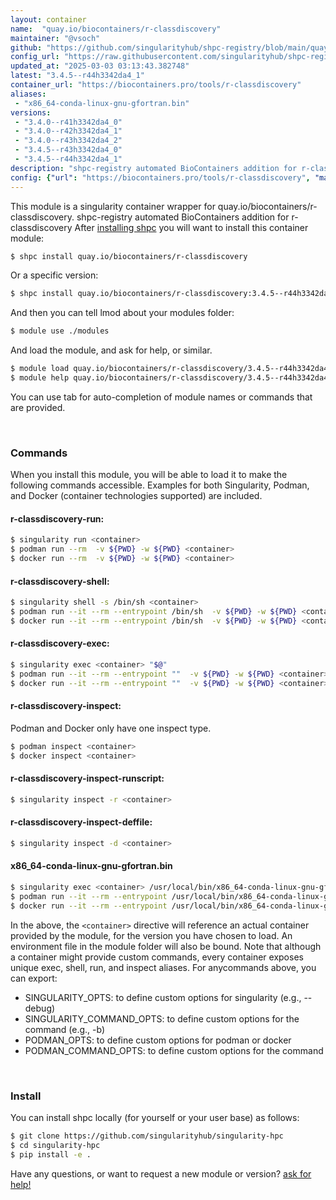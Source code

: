```yaml
---
layout: container
name:  "quay.io/biocontainers/r-classdiscovery"
maintainer: "@vsoch"
github: "https://github.com/singularityhub/shpc-registry/blob/main/quay.io/biocontainers/r-classdiscovery/container.yaml"
config_url: "https://raw.githubusercontent.com/singularityhub/shpc-registry/main/quay.io/biocontainers/r-classdiscovery/container.yaml"
updated_at: "2025-03-03 03:13:43.382748"
latest: "3.4.5--r44h3342da4_1"
container_url: "https://biocontainers.pro/tools/r-classdiscovery"
aliases:
 - "x86_64-conda-linux-gnu-gfortran.bin"
versions:
 - "3.4.0--r41h3342da4_0"
 - "3.4.0--r42h3342da4_1"
 - "3.4.0--r43h3342da4_2"
 - "3.4.5--r43h3342da4_0"
 - "3.4.5--r44h3342da4_1"
description: "shpc-registry automated BioContainers addition for r-classdiscovery"
config: {"url": "https://biocontainers.pro/tools/r-classdiscovery", "maintainer": "@vsoch", "description": "shpc-registry automated BioContainers addition for r-classdiscovery", "latest": {"3.4.5--r44h3342da4_1": "sha256:f2fe4cba31b34bcc44e88042c873cea84af590e686d95760a019acaf01827ef9"}, "tags": {"3.4.0--r41h3342da4_0": "sha256:a55868ca243ef85b5d9c3afe6e79febb26b879863b9535b0f71e65d8be43874a", "3.4.0--r42h3342da4_1": "sha256:717dd78d96e9253c229e7604a510da64bc92a324cdcb9c594d6aecf3534875a9", "3.4.0--r43h3342da4_2": "sha256:88bd70df7b6e318aabecd09725182e6b34b508c07e295b22b6fe2201a557f9f8", "3.4.5--r43h3342da4_0": "sha256:42340931ca0a71e2f8fbb16ad606423f72ab58928b57a37f816866a0b1fd78d5", "3.4.5--r44h3342da4_1": "sha256:f2fe4cba31b34bcc44e88042c873cea84af590e686d95760a019acaf01827ef9"}, "docker": "quay.io/biocontainers/r-classdiscovery", "aliases": {"x86_64-conda-linux-gnu-gfortran.bin": "/usr/local/bin/x86_64-conda-linux-gnu-gfortran.bin"}}
---
```


This module is a singularity container wrapper for quay.io/biocontainers/r-classdiscovery.
shpc-registry automated BioContainers addition for r-classdiscovery
After [installing shpc](#install) you will want to install this container module:


```bash
$ shpc install quay.io/biocontainers/r-classdiscovery
```

Or a specific version:

```bash
$ shpc install quay.io/biocontainers/r-classdiscovery:3.4.5--r44h3342da4_1
```

And then you can tell lmod about your modules folder:

```bash
$ module use ./modules
```

And load the module, and ask for help, or similar.

```bash
$ module load quay.io/biocontainers/r-classdiscovery/3.4.5--r44h3342da4_1
$ module help quay.io/biocontainers/r-classdiscovery/3.4.5--r44h3342da4_1
```

You can use tab for auto-completion of module names or commands that are provided.

<br>

### Commands

When you install this module, you will be able to load it to make the following commands accessible.
Examples for both Singularity, Podman, and Docker (container technologies supported) are included.

#### r-classdiscovery-run:

```bash
$ singularity run <container>
$ podman run --rm  -v ${PWD} -w ${PWD} <container>
$ docker run --rm  -v ${PWD} -w ${PWD} <container>
```

#### r-classdiscovery-shell:

```bash
$ singularity shell -s /bin/sh <container>
$ podman run --it --rm --entrypoint /bin/sh  -v ${PWD} -w ${PWD} <container>
$ docker run --it --rm --entrypoint /bin/sh  -v ${PWD} -w ${PWD} <container>
```

#### r-classdiscovery-exec:

```bash
$ singularity exec <container> "$@"
$ podman run --it --rm --entrypoint ""  -v ${PWD} -w ${PWD} <container> "$@"
$ docker run --it --rm --entrypoint ""  -v ${PWD} -w ${PWD} <container> "$@"
```

#### r-classdiscovery-inspect:

Podman and Docker only have one inspect type.

```bash
$ podman inspect <container>
$ docker inspect <container>
```

#### r-classdiscovery-inspect-runscript:

```bash
$ singularity inspect -r <container>
```

#### r-classdiscovery-inspect-deffile:

```bash
$ singularity inspect -d <container>
```


#### x86_64-conda-linux-gnu-gfortran.bin

```bash
$ singularity exec <container> /usr/local/bin/x86_64-conda-linux-gnu-gfortran.bin
$ podman run --it --rm --entrypoint /usr/local/bin/x86_64-conda-linux-gnu-gfortran.bin   -v ${PWD} -w ${PWD} <container> -c " $@"
$ docker run --it --rm --entrypoint /usr/local/bin/x86_64-conda-linux-gnu-gfortran.bin   -v ${PWD} -w ${PWD} <container> -c " $@"
```



In the above, the `<container>` directive will reference an actual container provided
by the module, for the version you have chosen to load. An environment file in the
module folder will also be bound. Note that although a container
might provide custom commands, every container exposes unique exec, shell, run, and
inspect aliases. For anycommands above, you can export:

 - SINGULARITY_OPTS: to define custom options for singularity (e.g., --debug)
 - SINGULARITY_COMMAND_OPTS: to define custom options for the command (e.g., -b)
 - PODMAN_OPTS: to define custom options for podman or docker
 - PODMAN_COMMAND_OPTS: to define custom options for the command

<br>

### Install

You can install shpc locally (for yourself or your user base) as follows:

```bash
$ git clone https://github.com/singularityhub/singularity-hpc
$ cd singularity-hpc
$ pip install -e .
```

Have any questions, or want to request a new module or version? [ask for help!](https://github.com/singularityhub/singularity-hpc/issues)
